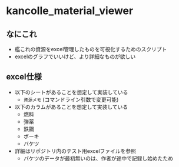 # kancolle_material_viewer

## なにこれ
- 艦これの資源をexcel管理したものを可視化するためのスクリプト
- excelのグラフでいいけど、より詳細なものが欲しい

## excel仕様
- 以下のシートがあることを想定して実装している
    - `資源メモ` (コマンドライン引数で変更可能)
- 以下のカラムがあることを想定して実装している
    - 燃料
    - 弾薬
    - 鉄鋼
    - ボーキ
    - バケツ
- 詳細はリポジトリ内のテスト用excelファイルを参照
    - バケツのデータが最初無いのは、作者が途中で記録し始めたため
